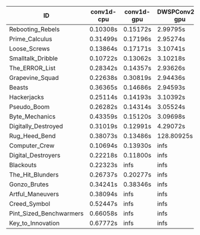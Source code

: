 |ID|conv1d-cpu|conv1d-gpu|DWSPConv2D-gpu|gemm-gpu|avg|
|-|-|-|-|-|-|
|Rebooting_Rebels|0.10308s|0.15172s|2.99795s|1.74752s|1.25007s|
|Prime_Calculus|0.31499s|0.17196s|2.95274s|1.74022s|1.29498s|
|Loose_Screws|0.13864s|0.17171s|3.10741s|1.82398s|1.31044s|
|Smalltalk_Dribble|0.10722s|0.13062s|3.10218s|1.94727s|1.32182s|
|The_ERROR_List|0.28342s|0.14357s|2.93626s|1.94920s|1.32811s|
|Grapevine_Squad|0.22638s|0.30819s|2.94436s|1.84286s|1.33045s|
|Beasts|0.36365s|0.14686s|2.94593s|1.93174s|1.34705s|
|Hackerjacks|0.25114s|0.14193s|3.10392s|1.94273s|1.35993s|
|Pseudo_Boom|0.26282s|0.14314s|3.05524s|2.02276s|1.37099s|
|Byte_Mechanics|0.43359s|0.15120s|3.09698s|1.94902s|1.40770s|
|Digitally_Destroyed|0.31019s|0.12991s|4.29072s|2.57014s|1.82524s|
|Rug_Heed_Bend|0.38073s|0.13486s|128.80925s|4.41886s|33.43592s|
|Computer_Crew|0.10694s|0.13930s|infs|4.47639s|infs|
|Digital_Destroyers|0.22218s|0.11800s|infs|1.95378s|infs|
|Blackouts|0.22323s|infs|infs|1.79775s|infs|
|The_Hit_Blunders|0.26737s|0.20277s|infs|1.97156s|infs|
|Gonzo_Brutes|0.34241s|0.38346s|infs|4.44647s|infs|
|Artful_Maneuvers|0.38094s|infs|infs|4.49198s|infs|
|Creed_Symbol|0.52447s|infs|infs|4.50415s|infs|
|Pint_Sized_Benchwarmers|0.66058s|infs|infs|4.50984s|infs|
|Key_to_Innovation|0.67772s|infs|infs|4.49435s|infs|
